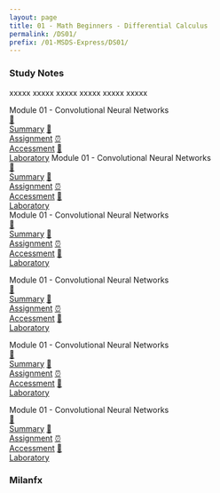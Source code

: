 ```yaml
---
layout: page
title: 01 - Math Beginners - Differential Calculus
permalink: /DS01/
prefix: /01-MSDS-Express/DS01/
---
```


<h3>Study Notes</h3>

xxxxx xxxxx xxxxx xxxxx xxxxx xxxxx

<div>
  <span class="btn spec1"><span class="btn spec2">Module 01 - Convolutional Neural Networks</span>
  <br>
  <a href="{{page.prefix}}M1/" class="btn icon1">📝<br>Summary</a>
  <a href="{{page.prefix}}M1/" class="btn icon2">📖<br>Assignment</a>
  <a href="{{page.prefix}}M1/" class="btn icon3">⏰<br>Accessment</a>
  <a href="{{page.prefix}}M1/" class="btn icon4">📂<br>Laboratory</a>
  </span>
  <span class="btn spec1"><span class="btn spec2">Module 01 - Convolutional Neural Networks</span>
  <br>
  <a href="{{page.prefix}}01/M1/" class="btn icon1">📝<br>Summary</a>
  <a href="{{page.prefix}}01/M1/" class="btn icon2">📖<br>Assignment</a>
  <a href="{{page.prefix}}01/M1/" class="btn icon3">⏰<br>Accessment</a>
  <a href="{{page.prefix}}01/M1/" class="btn icon4">📂<br>Laboratory</a>
  </span>
</div>

<div>
  <span class="btn spec1"><span class="btn spec2">Module 01 - Convolutional Neural Networks</span>
  <br>
  <a href="{{page.prefix}}01/M1/" class="btn icon1">📝<br>Summary</a>
  <a href="{{page.prefix}}01/M1/" class="btn icon2">📖<br>Assignment</a>
  <a href="{{page.prefix}}01/M1/" class="btn icon3">⏰<br>Accessment</a>
  <a href="{{page.prefix}}01/M1/" class="btn icon4">📂<br>Laboratory</a>
  </span>

  <span class="btn spec1"><span class="btn spec2">Module 01 - Convolutional Neural Networks</span>
  <br>
  <a href="{{page.prefix}}01/M1/" class="btn icon1">📝<br>Summary</a>
  <a href="{{page.prefix}}01/M1/" class="btn icon2">📖<br>Assignment</a>
  <a href="{{page.prefix}}01/M1/" class="btn icon3">⏰<br>Accessment</a>
  <a href="{{page.prefix}}01/M1/" class="btn icon4">📂<br>Laboratory</a>
  </span>
</div>

<div>
  <span class="btn spec1"><span class="btn spec2">Module 01 - Convolutional Neural Networks</span>
  <br>
  <a href="{{page.prefix}}01/M1/" class="btn icon1">📝<br>Summary</a>
  <a href="{{page.prefix}}01/M1/" class="btn icon2">📖<br>Assignment</a>
  <a href="{{page.prefix}}01/M1/" class="btn icon3">⏰<br>Accessment</a>
  <a href="{{page.prefix}}01/M1/" class="btn icon4">📂<br>Laboratory</a>
  </span>

  <span class="btn spec1"><span class="btn spec2">Module 01 - Convolutional Neural Networks</span>
  <br>
  <a href="{{page.prefix}}01/M1/" class="btn icon1">📝<br>Summary</a>
  <a href="{{page.prefix}}01/M1/" class="btn icon2">📖<br>Assignment</a>
  <a href="{{page.prefix}}01/M1/" class="btn icon3">⏰<br>Accessment</a>
  <a href="{{page.prefix}}01/M1/" class="btn icon4">📂<br>Laboratory</a>
  </span>
</div>

<h3>Milanfx</h3>
